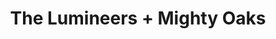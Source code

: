---
layout: post
category: concert
title: The Lumineers + Mighty Oaks
artists: 
- The Lumineers
- Mighty Oaks
place: 
- Zénith
country: France
city: Paris
---
